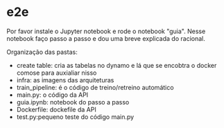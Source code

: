 # e2e

Por favor instale o Jupyter notebook e rode o notebook "guia".
Nesse notebook faço passo a passo e dou uma breve explicada do racional.

Organização das pastas:
- create table: cria as tabelas no dynamo e lá que se encobtra o docker comose para auxialiar nisso
- infra: as imagens das arquiteturas
- train_pipeline: é o código de treino/retreino automático
- main.py: o código da API
- guia.ipynb: notebook do passo a passo
- Dockerfile: dockefile da API
- test.py:pequeno teste do código main.py



